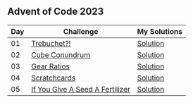 ## Advent of Code 2023

| Day | Challenge | My Solutions |
| --- | --- | --- |
| 01 | [Trebuchet?!](https://adventofcode.com/2023/day/1) | [Solution](https://github.com/andrewsaputra/advent-of-code/tree/main/2023/day_01) |
| 02 | [Cube Conundrum](https://adventofcode.com/2023/day/2) | [Solution](https://github.com/andrewsaputra/advent-of-code/tree/main/2023/day_02) |
| 03 | [Gear Ratios](https://adventofcode.com/2023/day/3) | [Solution](https://github.com/andrewsaputra/advent-of-code/tree/main/2023/day_03) |
| 04 | [Scratchcards](https://adventofcode.com/2023/day/4) | [Solution](https://github.com/andrewsaputra/advent-of-code/tree/main/2023/day_04) |
| 05 | [If You Give A Seed A Fertilizer](https://adventofcode.com/2023/day/5) | [Solution](https://github.com/andrewsaputra/advent-of-code/tree/main/2023/day_05) |
